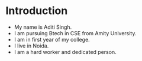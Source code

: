 # Introduction

- My name is Aditi Singh.
- I am pursuing Btech in CSE from Amity University.
- I am in first year of my college.
- I live in Noida.
- I am a hard worker and dedicated person.  
